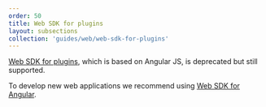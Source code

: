 ```yaml
---
order: 50
title: Web SDK for plugins
layout: subsections
collection: 'guides/web/web-sdk-for-plugins'
---
```


[Web SDK for plugins](/guides/web/web-sdk-for-plugins), which is based on Angular JS, is deprecated but still supported.

To develop new web applications we recommend using [Web SDK for Angular](/guides/web/angular).